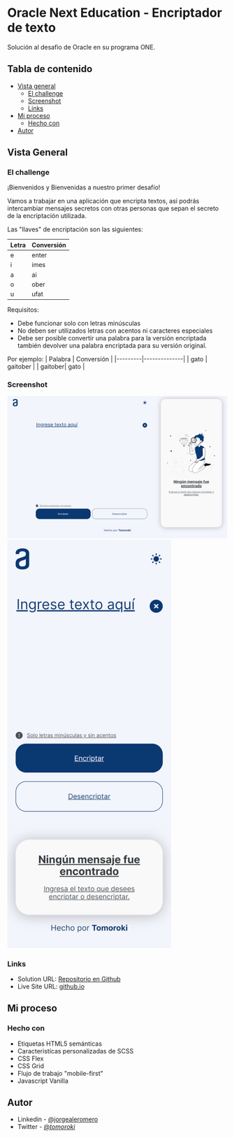 # Oracle Next Education - Encriptador de texto

Solución al desafio de Oracle en su programa ONE.

## Tabla de contenido

-   [Vista general](#vista-general)
    -   [El challenge](#el-challenge)
    -   [Screenshot](#screenshot)
    -   [Links](#links)
-   [Mi proceso](#mi-proceso)
    -   [Hecho con](#hecho-con)
-   [Autor](#autor)

## Vista General

### El challenge

¡Bienvenidos y Bienvenidas a nuestro primer desafío!

Vamos a trabajar en una aplicación que encripta textos, así podrás intercambiar mensajes secretos con otras personas que sepan el secreto de la encriptación utilizada.

Las "llaves" de encriptación son las siguientes:

| Letra   | Conversión   |
|---------|--------------|
| e       | enter        |
| i       | imes         |
| a       | ai           |
| o       | ober         |
| u       | ufat         |


Requisitos:

-   Debe funcionar solo con letras minúsculas
-   No deben ser utilizados letras con acentos ni caracteres especiales
-   Debe ser posible convertir una palabra para la versión encriptada también devolver una palabra encriptada para su versión original.

Por ejemplo:
| Palabra | Conversión   |
|---------|--------------|
| gato    | gaitober     |
| gaitober| gato         |



### Screenshot

![Desktop](./public/screenshot-desktop.png)
<img src="./public/screenshot-mobile.png" alt="Título de la imagen" width="375px">

### Links

-   Solution URL: [Repositorio en Github](https://github.com/Tomoroki/encriptador)
-   Live Site URL: [github.io](https://tomoroki.github.io/encriptador/)

## Mi proceso

### Hecho con

-   Etiquetas HTML5 semánticas
-   Caracteristícas personalizadas de SCSS
-   CSS Flex
-   CSS Grid
-   Flujo de trabajo "mobile-first"
-   Javascript Vanilla

## Autor

-   Linkedin - [@jorgealeromero](https://www.linkedin.com/in/jorgealeromero)
-   Twitter - [@_tomoroki_](https://www.twitter.com/_tomoroki_)
